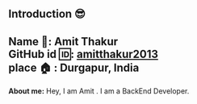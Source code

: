 ## Introduction :sunglasses:
**Name :name_badge:**:    Amit Thakur
<br>
**GitHub id :id:**: [amitthakur2013 ](https://github.com/amitthakur2013)
<br>
**place :house:** : Durgapur, India
---
**About me:**
Hey, I am Amit . I am a BackEnd Developer.

